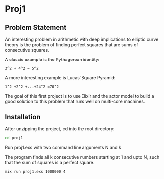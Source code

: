 # Proj1

## Problem Statement

An interesting problem in arithmetic with deep implications to elliptic curve theory is the problem of finding perfect squares that are sums of consecutive squares.  

A classic example is the Pythagorean identity:  
```
3^2 + 4^2 = 5^2 
```
A more interesting
example is Lucas‘ Square Pyramid:
```
1^2 +2^2 +...+24^2 =70^2
```

The goal of this first project is to use Elixir and the actor model to build a good solution to this problem that runs well on multi-core machines.

## Installation

After unzipping the project, cd into the root directory:

```bash
cd proj1
```

Run proj1.exs with two command line arguments N and k

The program finds all k consecutive numbers starting at 1 and upto N, such that the sum of squares is a perfect square. 

```bash
mix run proj1.exs 1000000 4
```